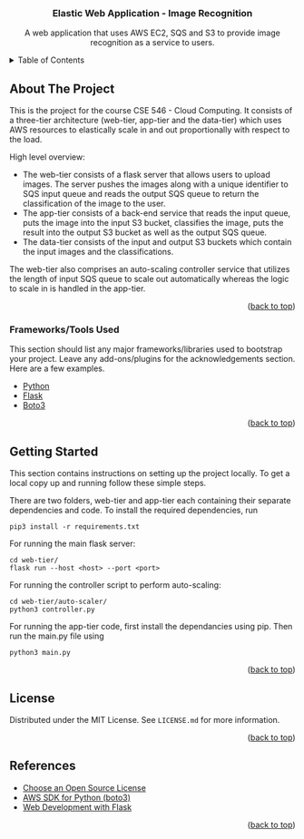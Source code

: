 <div id="top"></div>

<!-- PROJECT LOGO -->
<br />
<div align="center">
  <h3 align="center">Elastic Web Application - Image Recognition</h3>
  <p align="center">
    A web application that uses AWS EC2, SQS and S3 to provide image recognition as a service to users.
  </p>
</div>

<!-- TABLE OF CONTENTS -->
<details>
  <summary>Table of Contents</summary>
  <ol>
    <li>
      <a href="#about-the-project">About The Project</a>
      <ul>
        <li><a href="#built-with">Frameworks/Tools Used</a></li>
      </ul>
    </li>
    <li>
      <a href="#getting-started">Getting Started</a>
    </li>
    <li><a href="#license">License</a></li>
    <li><a href="#acknowledgments">References</a></li>
  </ol>
</details>

<!-- ABOUT THE PROJECT -->
## About The Project


This is the project for the course CSE 546 - Cloud Computing. It consists of a three-tier architecture (web-tier, 
app-tier and the data-tier) which uses AWS resources to elastically scale in and out proportionally with respect to the load.

High level overview:
* The web-tier consists of a flask server that allows users to upload images. The server pushes the images along with a unique identifier to SQS input queue and reads the output SQS queue to return the classification of the image to the user. 
* The app-tier consists of a back-end service that reads the input queue, puts the image into the input S3 bucket, classifies the image, puts the result into the output S3 bucket as well as the output SQS queue.
* The data-tier consists of the input and output S3 buckets which contain the input images and the classifications.

The web-tier also comprises an auto-scaling controller service that utilizes the length of input SQS queue to scale out automatically whereas the logic to scale in is handled in the app-tier.

<p align="right">(<a href="#top">back to top</a>)</p>

### Frameworks/Tools Used

This section should list any major frameworks/libraries used to bootstrap your project. Leave any add-ons/plugins for the acknowledgements section. Here are a few examples.

* [Python](https://www.python.org/)
* [Flask](https://flask.palletsprojects.com/en/2.0.x/)
* [Boto3](https://aws.amazon.com/sdk-for-python/)

<p align="right">(<a href="#top">back to top</a>)</p>

<!-- GETTING STARTED -->
## Getting Started

This section contains instructions on setting up the project locally.
To get a local copy up and running follow these simple steps.

There are two folders, web-tier and app-tier each containing their separate dependencies and code.
To install the required dependencies, run

```
pip3 install -r requirements.txt
```

For running the main flask server:

```
cd web-tier/
flask run --host <host> --port <port>
```

For running the controller script to perform auto-scaling:

```
cd web-tier/auto-scaler/
python3 controller.py
```

For running the app-tier code, first install the dependancies using pip.
Then run the main.py file using

```
python3 main.py
```

<p align="right">(<a href="#top">back to top</a>)</p>

<!-- LICENSE -->
## License

Distributed under the MIT License. See `LICENSE.md` for more information.

<p align="right">(<a href="#top">back to top</a>)</p>

<!-- REFERENCES -->
## References

* [Choose an Open Source License](https://choosealicense.com)
* [AWS SDK for Python (boto3)](https://boto3.amazonaws.com/v1/documentation/api/latest/index.html)
* [Web Development with Flask](https://flask.palletsprojects.com/en/2.0.x/)

<p align="right">(<a href="#top">back to top</a>)</p>
